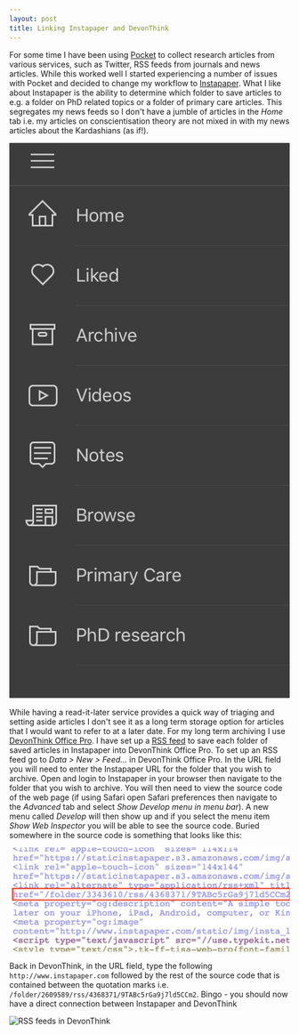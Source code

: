 ```yaml
---
layout: post
title: Linking Instapaper and DevonThink
---
```

For some time I have been using [Pocket](https://getpocket.com) to collect research articles from various services, such as Twitter, RSS feeds from journals and news articles. While this worked well I started experiencing a number of issues with Pocket  and decided to change my workflow to [Instapaper](https://www.instapaper.com). What I like about Instapaper is the ability to determine which folder to save articles to e.g. a folder on PhD related topics or a folder of primary care articles. This segregates my news feeds so I don't have a jumble of articles in the *Home* tab i.e. my articles on conscientisation theory are not mixed in with my news articles about the Kardashians (as if!). 

![Instapaper folders](/images/instapaper.jpg)

While having a read-it-later service provides a quick way of triaging and setting aside articles I don't see it as a long term storage option for articles that I would want to refer to at a later date. For my long term archiving I use [DevonThink Office Pro](http://www.devontechnologies.com/products/devonthink/overview.html). I have set up a [RSS feed](http://www.whatisrss.com/) to save each folder of saved articles in Instapaper into DevonThink Office Pro. To set up an RSS feed go to *Data > New > Feed…* in DevonThink Office Pro. In the URL field you will need to enter the Instapaper URL for the folder that you wish to archive. Open and login to Instapaper in your browser then navigate to the folder that you wish to archive. You will then need to view the source code of the web page (if using Safari open Safari preferences then navigate to the *Advanced* tab and select *Show Develop menu in menu bar*). A new menu called *Develop* will then show up and if you select the menu item *Show Web Inspector* you will be able to see the source code. Buried somewhere in the source code is something that looks like this:


![Source code](/images/sourcecode.jpg)

Back in DevonThink, in the URL field, type the following `http://www.instapaper.com` followed by the rest of the source code that is contained between the quotation marks i.e. `/folder/2609589/rss/4368371/9TABc5rGa9j7ld5CCm2`. Bingo - you should now have a direct connection between Instapaper and DevonThink

![RSS feeds in DevonThink](dt_rss.png)
